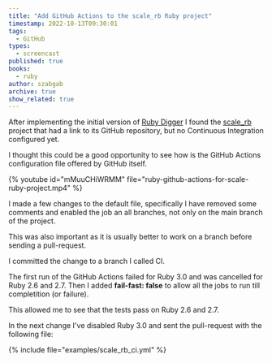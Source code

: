 ```yaml
---
title: "Add GitHub Actions to the scale_rb Ruby project"
timestamp: 2022-10-13T09:30:01
tags:
  - GitHub
types:
  - screencast
published: true
books:
  - ruby
author: szabgab
archive: true
show_related: true
---
```



After implementing the initial version of [Ruby Digger](https://ruby-digger.code-maven.com/)
I found the [scale_rb](https://github.com/wuminzhe/scale_rb) project that had a link to its GitHub repository,
but no Continuous Integration configured yet.

I thought this could be a good opportunity to see how is the GitHub Actions configuration file offered by GitHub itself.


{% youtube id="mMuuCHiWRMM" file="ruby-github-actions-for-scale-ruby-project.mp4" %}

I made a few changes to the default file, specifically I have removed some comments and enabled the job an all branches,
not only on the main branch of the project.

This was also important as it is usually better to work on a branch before sending a pull-request.

I committed the change to a branch I called CI.

The first run of the GitHub Actions failed for Ruby 3.0 and was cancelled for Ruby 2.6 and 2.7.
Then I added <b>fail-fast: false</b> to allow all the jobs to run till completition (or failure).

This allowed me to see that the tests pass on Ruby 2.6 and 2.7.

In the next change I've disabled Ruby 3.0 and sent the pull-request with the following file:

{% include file="examples/scale_rb_ci.yml" %}

